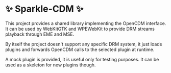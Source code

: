 # ✨ Sparkle-CDM ✨

This project provides a shared library implementing the OpenCDM interface. It
can be used by WebKitGTK and WPEWebKit to provide DRM streams playback through
EME and MSE.

By itself the project doesn't support any specific DRM system, it just loads
plugins and forwards OpenCDM calls to the selected plugin at runtime.

A mock plugin is provided, it is useful only for testing purposes. It can be
used as a skeleton for new plugins though.

